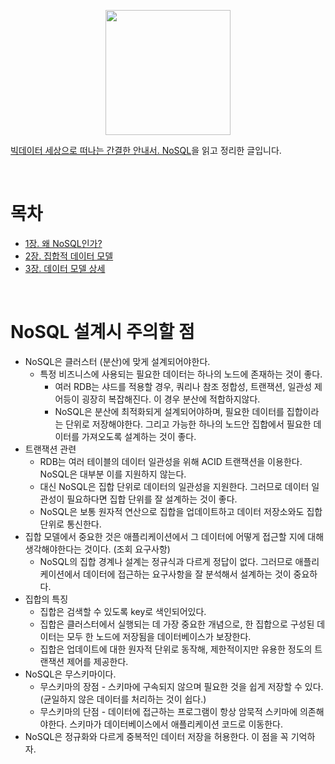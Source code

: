 <p align="center"><img src="http://image.yes24.com/momo/TopCate239/MidCate002/23813585.jpg" width="200"><br> </p>

[빅데이터 세상으로 떠나는 간결한 안내서. NoSQL](http://www.yes24.com/Product/Goods/8510944)을 읽고 정리한 글입니다.

<br>

# 목차
* [1장. 왜 NoSQL인가?](./ch01_%EC%99%9C_nosql%EC%9D%B8%EA%B0%80.md)
* [2장. 집합적 데이터 모델](./ch02_%EC%A7%91%ED%95%A9%EC%A0%81_%EB%8D%B0%EC%9D%B4%ED%84%B0_%EB%AA%A8%EB%8D%B8.md)
* [3장. 데이터 모델 상세](./ch03_%EB%8D%B0%EC%9D%B4%ED%84%B0_%EB%AA%A8%EB%8D%B8_%EC%83%81%EC%84%B8.md)

<br>

# NoSQL 설계시 주의할 점
* NoSQL은 클러스터 (분산)에 맞게 설계되어야한다.
  * 특정 비즈니스에 사용되는 필요한 데이터는 하나의 노드에 존재하는 것이 좋다.
    * 여러 RDB는 샤드를 적용할 경우, 쿼리나 참조 정합성, 트랜잭션, 일관성 제어등이 굉장히 복잡해진다. 이 경우 분산에 적합하지않다.
    * NoSQL은 분산에 최적화되게 설계되어야하며, 필요한 데이터를 집합이라는 단위로 저장해야한다. 그리고 가능한 하나의 노드안 집합에서 필요한 데이터를 가져오도록 설계하는 것이 좋다.
* 트랜잭션 관련
  * RDB는 여러 테이블의 데이터 일관성을 위해 ACID 트랜잭션을 이용한다. NoSQL은 대부분 이를 지원하지 않는다.
  * 대신 NoSQL은 집합 단위로 데이터의 일관성을 지원한다. 그러므로 데이터 일관성이 필요하다면 집합 단위를 잘 설계하는 것이 좋다.
  * NoSQL은 보통 원자적 연산으로 집합을 업데이트하고 데이터 저장소와도 집합 단위로 통신한다.
* 집합 모델에서 중요한 것은 애플리케이션에서 그 데이터에 어떻게 접근할 지에 대해 생각해야한다는 것이다. (조회 요구사항)
  * NoSQL의 집합 경계나 설계는 정규식과 다르게 정답이 없다. 그러므로 애플리케이션에서 데이터에 접근하는 요구사항을 잘 분석해서 설계하는 것이 중요하다.
* 집합의 특징
  * 집합은 검색할 수 있도록 key로 색인되어있다.
  * 집합은 클러스터에서 실행되는 데 가장 중요한 개념으로, 한 집합으로 구성된 데이터는 모두 한 노드에 저장됨을 데이터베이스가 보장한다.
  * 집합은 업데이트에 대한 원자적 단위로 동작해, 제한적이지만 유용한 정도의 트랜잭션 제어를 제공한다.
* NoSQL은 무스키마이다.
  * 무스키마의 장점 - 스키마에 구속되지 않으며 필요한 것을 쉽게 저장할 수 있다. (균일하지 않은 데이터를 처리하는 것이 쉽다.)
  * 무스키마의 단점 - 데이터에 접근하는 프로그램이 항상 암묵적 스키마에 의존해야한다. 스키마가 데이터베이스에서 애플리케이션 코드로 이동한다.
* NoSQL은 정규화와 다르게 중복적인 데이터 저장을 허용한다. 이 점을 꼭 기억하자.



